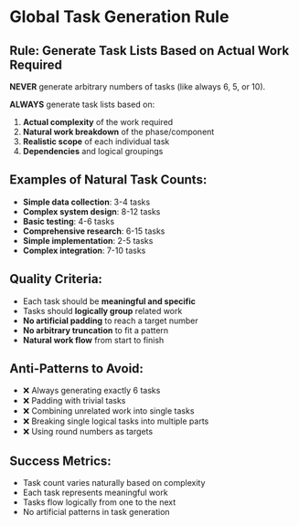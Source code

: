 # Global Task Generation Rule

## Rule: Generate Task Lists Based on Actual Work Required

**NEVER** generate arbitrary numbers of tasks (like always 6, 5, or 10).

**ALWAYS** generate task lists based on:
1. **Actual complexity** of the work required
2. **Natural work breakdown** of the phase/component
3. **Realistic scope** of each individual task
4. **Dependencies** and logical groupings

## Examples of Natural Task Counts:
- **Simple data collection**: 3-4 tasks
- **Complex system design**: 8-12 tasks  
- **Basic testing**: 4-6 tasks
- **Comprehensive research**: 6-15 tasks
- **Simple implementation**: 2-5 tasks
- **Complex integration**: 7-10 tasks

## Quality Criteria:
- Each task should be **meaningful and specific**
- Tasks should **logically group** related work
- **No artificial padding** to reach a target number
- **No arbitrary truncation** to fit a pattern
- **Natural work flow** from start to finish

## Anti-Patterns to Avoid:
- ❌ Always generating exactly 6 tasks
- ❌ Padding with trivial tasks
- ❌ Combining unrelated work into single tasks
- ❌ Breaking single logical tasks into multiple parts
- ❌ Using round numbers as targets

## Success Metrics:
- Task count varies naturally based on complexity
- Each task represents meaningful work
- Tasks flow logically from one to the next
- No artificial patterns in task generation
